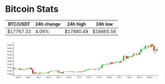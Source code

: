 # Bitcoin Stats

BTC/USDT|24h change|24h high|24h low|
|---|---|---|---|
|$17767.33|4.08%|$17880.49|$16865.56|

<img src="./chart.svg">
